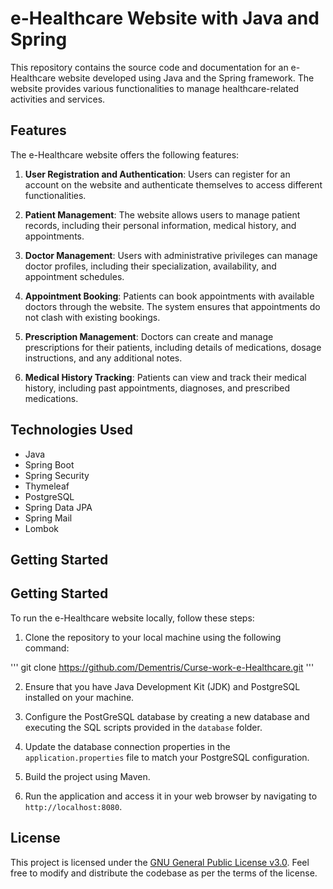 # e-Healthcare Website with Java and Spring

This repository contains the source code and documentation for an e-Healthcare website developed using Java and the Spring framework. The website provides various functionalities to manage healthcare-related activities and services.

## Features

The e-Healthcare website offers the following features:

1. **User Registration and Authentication**: Users can register for an account on the website and authenticate themselves to access different functionalities.

2. **Patient Management**: The website allows users to manage patient records, including their personal information, medical history, and appointments.

3. **Doctor Management**: Users with administrative privileges can manage doctor profiles, including their specialization, availability, and appointment schedules.

4. **Appointment Booking**: Patients can book appointments with available doctors through the website. The system ensures that appointments do not clash with existing bookings.

5. **Prescription Management**: Doctors can create and manage prescriptions for their patients, including details of medications, dosage instructions, and any additional notes.

6. **Medical History Tracking**: Patients can view and track their medical history, including past appointments, diagnoses, and prescribed medications.

## Technologies Used

- Java
- Spring Boot
- Spring Security
- Thymeleaf
- PostgreSQL
- Spring Data JPA
- Spring Mail
- Lombok

## Getting Started
## Getting Started

To run the e-Healthcare website locally, follow these steps:

1. Clone the repository to your local machine using the following command:

'''
git clone https://github.com/Dementris/Curse-work-e-Healthcare.git
'''

2. Ensure that you have Java Development Kit (JDK) and PostgreSQL installed on your machine.

3. Configure the PostGreSQL database by creating a new database and executing the SQL scripts provided in the `database` folder.

4. Update the database connection properties in the `application.properties` file to match your PostgreSQL configuration.

5. Build the project using Maven.

6. Run the application and access it in your web browser by navigating to `http://localhost:8080`.


## License

This project is licensed under the [GNU General Public License v3.0](LICENCE.md). Feel free to modify and distribute the codebase as per the terms of the license.


